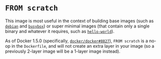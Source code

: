 # `FROM scratch`

This image is most useful in the context of building base images (such as [`debian`](https://registry.hub.docker.com/_/debian/) and [`busybox`](https://registry.hub.docker.com/_/busybox/)) or super minimal images (that contain only a single binary and whatever it requires, such as [`hello-world`](https://registry.hub.docker.com/_/hello-world/)).

As of Docker 1.5.0 (specifically, [`docker/docker#8827`](https://github.com/docker/docker/pull/8827)), `FROM scratch` is a no-op in the `Dockerfile`, and will not create an extra layer in your image (so a previously 2-layer image will be a 1-layer image instead).
